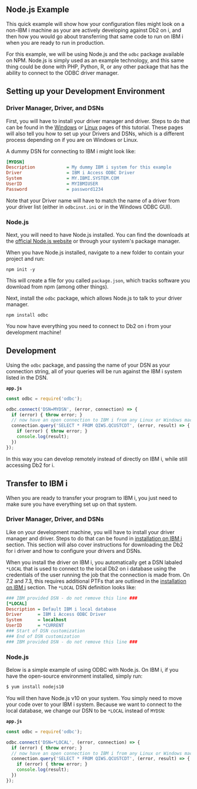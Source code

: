 ## **Node.js Example**

This quick example will show how your configuration files might look on a non-IBM i machine as your are actively developing against Db2 on i, and then how you would go about transferring that same code to run on IBM i when you are ready to run in production.

For this example, we will be using Node.js and the `odbc` package available on NPM. Node.js is simply used as an example technology, and this same thing could be done with PHP, Python, R, or any other package that has the ability to connect to the ODBC driver manager.

## **Setting up your Development Environment**

### **Driver Manager, Driver, and DSNs**

First, you will have to install your driver manager and driver. Steps to do that can be found in the [Windows](#windows.md) or [Linux](./2.linux.md) pages of this tutorial. These pages will also tell you how to set up your Drivers and DSNs, which is a different process depending on if you are on Windows or Linux.

A dummy DSN for connecting to IBM i might look like:
```ini
[MYDSN]
Description            = My dummy IBM i system for this example
Driver                 = IBM i Access ODBC Driver
System                 = MY.IBMI.SYSTEM.COM
UserID                 = MYIBMIUSER
Password               = password1234
```

Note that your Driver name will have to match the name of a driver from your driver list (either in `odbcinst.ini` or in the Windows ODBC GUI).

### **Node.js**

Next, you will need to have Node.js installed. You can find the downloads at the [official Node.js website](https://nodejs.org/en/download/) or through your system's package manager.

When you have Node.js installed, navigate to a new folder to contain your project and run:

```
npm init -y
```

This will create a file for you called `package.json`, which tracks software you download from npm (among other things).

Next, install the `odbc` package, which allows Node.js to talk to your driver manager.

```
npm install odbc
```

You now have everything you need to connect to Db2 on i from your development machine!

## **Development**

Using the `odbc` package, and passing the name of your DSN as your connection string, all of your queries will be run against the IBM i system listed in the DSN.

**`app.js`**
```javascript
const odbc = require('odbc');

odbc.connect('DSN=MYDSN', (error, connection) => {
  if (error) { throw error; }
  // now have an open connection to IBM i from any Linux or Windows machine
  connection.query('SELECT * FROM QIWS.QCUSTCDT', (error, result) => {
    if (error) { throw error; }
    console.log(result);
  })
});
```
In this way you can develop remotely instead of directly on IBM i, while still accessing Db2 for i.

## **Transfer to IBM i**

When you are ready to transfer your program to IBM i, you just need to make sure you have everything set up on that system.

### **Driver Manager, Driver, and DSNs**

Like on your development machine, you will have to install your driver manager and driver. Steps to do that can be found in [installation on IBM i](#installation-on-ibm-i) section. This section will also cover instructions for downloading the Db2 for i driver and how to configure your drivers and DSNs.

When you install the driver on IBM i, you automatically get a DSN labaled `*LOCAL` that is used to connect to the local Db2 on i database using the credentials of the user running the job that the connection is made from. On 7.2 and 7.3, this requires additional PTFs that are outlined in the [installation on IBM i](#installation-on-ibm-i) section. The `*LOCAL` DSN definition looks like:

```ini
### IBM provided DSN - do not remove this line ###
[*LOCAL]
Description = Default IBM i local database
Driver      = IBM i Access ODBC Driver
System      = localhost
UserID      = *CURRENT
### Start of DSN customization
### End of DSN customization
### IBM provided DSN - do not remove this line ###

```

### Node.js

Below is a simple example of using ODBC with Node.js. On IBM i, if you have the open-source environment installed, simply run:

```bash
$ yum install nodejs10
```

You will then have Node.js v10 on your system. You simply need to move your code over to your IBM i system. Because we want to connect to the local database, we change our DSN to be `*LOCAL` instead of `MYDSN`:

**`app.js`**
```javascript
const odbc = require('odbc');

odbc.connect('DSN=*LOCAL', (error, connection) => {
  if (error) { throw error; }
  // now have an open connection to IBM i from any Linux or Windows machine
  connection.query('SELECT * FROM QIWS.QCUSTCDT', (error, result) => {
    if (error) { throw error; }
    console.log(result);
  })
});
```